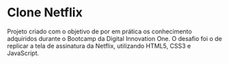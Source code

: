 # Clone Netflix
Projeto criado com o objetivo de por  em prática os conhecimento  adquiridos durante o Bootcamp da Digital Innovation One.
O desafio foi o de replicar a tela de assinatura da Netflix, utilizando HTML5, CSS3 e JavaScript.
